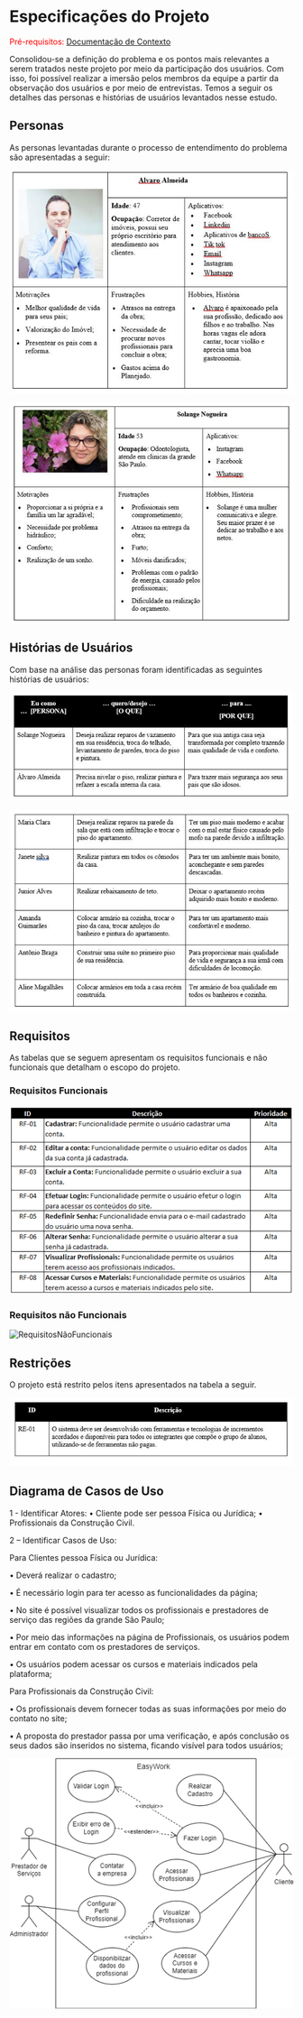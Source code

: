 # Especificações do Projeto

<span style="color:red">Pré-requisitos: <a href="1-Documentação de Contexto.md"> Documentação de Contexto</a></span>

Consolidou-se a definição do problema e os pontos mais relevantes a serem tratados neste projeto por meio da participação dos usuários. Com isso, foi possível realizar a imersão pelos membros da equipe a partir da observação dos usuários e por meio de entrevistas. Temos a seguir os detalhes das personas e histórias de usuários levantados nesse estudo. 

## Personas

As personas levantadas durante o processo de entendimento do problema são apresentadas a seguir:

![Persona 1](img/Persona-1.JPG)

![Persona 2](img/Persona-2.JPG)


## Histórias de Usuários

Com base na análise das personas foram identificadas as seguintes histórias de usuários:

![Historia Usuario 1](img/HisUsuario-1.JPG)

![Historia Usuario 2](img/HisUsuario-2.JPG)


## Requisitos

As tabelas que se seguem apresentam os requisitos funcionais e não funcionais que detalham o escopo do projeto.

### Requisitos Funcionais

![RequisitosFuncionais](img/RequisitosFuncionais.png)

### Requisitos não Funcionais

![RequisitosNãoFuncionais](img/RequisitosNãoFuncionais.png)


## Restrições

O projeto está restrito pelos itens apresentados na tabela a seguir.

![Restricao](img/Restricao.JPG)

## Diagrama de Casos de Uso

1 - Identificar Atores:
•	Cliente pode ser pessoa Física ou Jurídica;
•	Profissionais da Construção Civil.


2 – Identificar Casos de Uso:


Para Clientes pessoa Física ou Jurídica:

•	Deverá realizar o cadastro;

• É necessário login para ter acesso as funcionalidades da página;

•	No site é possível visualizar todos os profissionais e prestadores de serviço das regiões da grande São Paulo;

•	Por meio das informações na página de Profissionais, os usuários podem entrar em contato com os prestadores de serviços.

•	Os usuários podem acessar os cursos e materiais indicados pela plataforma;



Para Profissionais da Construção Civil:

•	Os profissionais devem fornecer todas as suas informações por meio do contato no site;

•	A proposta do prestador passa por uma verificação, e após conclusão os seus dados são inseridos no sistema, ficando visível para todos usuários;



![DiagramaCasoDeUso](img/DiagramaCasoDeUso.png)


